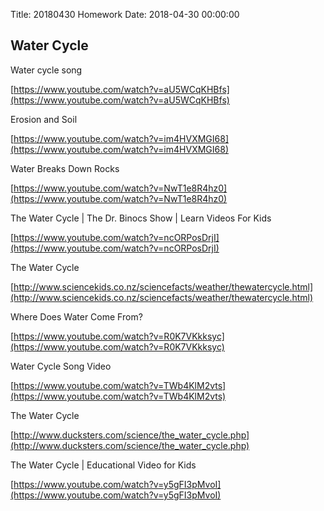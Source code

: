 Title: 20180430 Homework
Date: 2018-04-30 00:00:00


## Water Cycle

Water cycle song

[https://www.youtube.com/watch?v=aU5WCqKHBfs](https://www.youtube.com/watch?v=aU5WCqKHBfs)



Erosion and Soil

[https://www.youtube.com/watch?v=im4HVXMGI68](https://www.youtube.com/watch?v=im4HVXMGI68)



Water Breaks Down Rocks

[https://www.youtube.com/watch?v=NwT1e8R4hz0](https://www.youtube.com/watch?v=NwT1e8R4hz0)



The Water Cycle | The Dr. Binocs Show | Learn Videos For Kids

[https://www.youtube.com/watch?v=ncORPosDrjI](https://www.youtube.com/watch?v=ncORPosDrjI)



The Water Cycle

[http://www.sciencekids.co.nz/sciencefacts/weather/thewatercycle.html](http://www.sciencekids.co.nz/sciencefacts/weather/thewatercycle.html)



Where Does Water Come From?

[https://www.youtube.com/watch?v=R0K7VKkksyc](https://www.youtube.com/watch?v=R0K7VKkksyc)



Water Cycle Song Video

[https://www.youtube.com/watch?v=TWb4KlM2vts](https://www.youtube.com/watch?v=TWb4KlM2vts)



The Water Cycle

[http://www.ducksters.com/science/the_water_cycle.php](http://www.ducksters.com/science/the_water_cycle.php)



The Water Cycle | Educational Video for Kids

[https://www.youtube.com/watch?v=y5gFI3pMvoI](https://www.youtube.com/watch?v=y5gFI3pMvoI)
